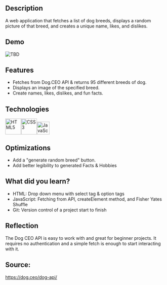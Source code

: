 ## Description
A web application that fetches a list of dog breeds, displays a random picture of that breed, and creates a unique name, likes, and dislikes.

## Demo
![TBD](demo2.gif)

## Features
* Fetches from Dog.CEO API & returns 95 different breeds of dog.
* Displays an image of the specified breed.
* Create names, likes, dislikes, and fun facts.

## Technologies
<img src="https://profilinator.rishav.dev/skills-assets/html5-original-wordmark.svg" alt="HTML5" height="50" /><img src="https://profilinator.rishav.dev/skills-assets/css3-original-wordmark.svg" alt="CSS3" height="50" /><img src="https://profilinator.rishav.dev/skills-assets/javascript-original.svg" alt="JavaScript" height="40" />

## Optimizations
* Add a "generate random breed" button.
* Add better legibility to generated Facts & Hobbies

## What did you learn?
* HTML: Drop down menu with select tag & option tags
* JavaScript: Fetching from API, createElement method, and Fisher Yates Shuffle 
* Git: Version control of a project start to finish

## Reflection
The Dog CEO API is easy to work with and great for beginner projects. It requires no authentication and a simple fetch is enough to start interacting with it.

## Source:
https://dog.ceo/dog-api/
